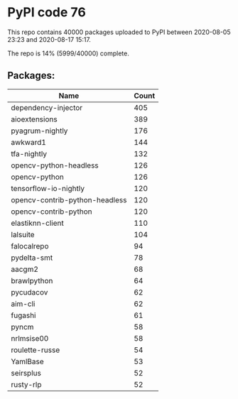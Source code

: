 # PyPI code 76

This repo contains 40000 packages uploaded to PyPI between 
2020-08-05 23:23 and 2020-08-17 15:17.

The repo is 14% (5999/40000) complete.

## Packages:

| Name  | Count |
| ----- | ----- |
| dependency-injector | 405 |
| aioextensions | 389 |
| pyagrum-nightly | 176 |
| awkward1 | 144 |
| tfa-nightly | 132 |
| opencv-python-headless | 126 |
| opencv-python | 126 |
| tensorflow-io-nightly | 120 |
| opencv-contrib-python-headless | 120 |
| opencv-contrib-python | 120 |
| elastiknn-client | 110 |
| lalsuite | 104 |
| falocalrepo | 94 |
| pydelta-smt | 78 |
| aacgm2 | 68 |
| brawlpython | 64 |
| pycudacov | 62 |
| aim-cli | 62 |
| fugashi | 61 |
| pyncm | 58 |
| nrlmsise00 | 58 |
| roulette-russe | 54 |
| YamlBase | 53 |
| seirsplus | 52 |
| rusty-rlp | 52 |


